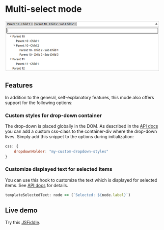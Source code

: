 
# Multi-select mode

<p align="center">
  <img src="assets/multi-select.png">
</p>

## Features

In addition to the general, self-explanatory features, this mode also offers support for the following options:

### Custom styles for drop-down container

The drop-down is placed globally in the DOM. As described in the [API docs](interfaces/baseoptions.md#css) you can add a custom css-class to the
container-div where the drop-down lives. Simply add this snippet to the options during initialization:
```js
css: {
    dropdownHolder: "my-custom-dropdown-styles"
}
```

### Customize displayed text for selected items

You can use this hook to customize the text which is displayed for selected items. See [API docs](interfaces/baseoptions.md#templateselectedtext) for details.
```js
templateSelectedText: node => (`Selected: ${node.label}`)
```


## Live demo

Try this [JSFiddle](https://jsfiddle.net/z6bj4e30/).
